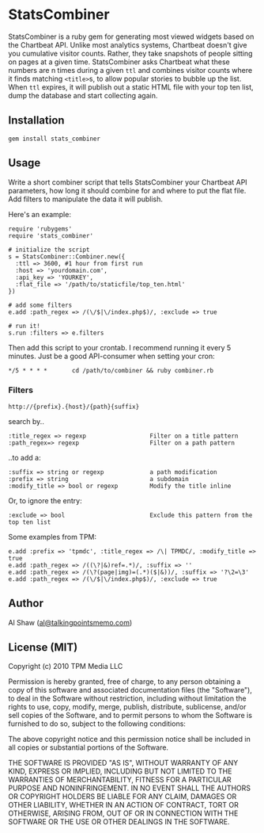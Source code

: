 # StatsCombiner

StatsCombiner is a ruby gem for generating most viewed widgets based on the Chartbeat API. Unlike most analytics systems, Chartbeat doesn't give you cumulative visitor counts. Rather, they take snapshots of people sitting on pages at a given time. StatsCombiner asks Chartbeat what these numbers are n times during a given `ttl` and combines visitor counts where it finds matching `<title>`s, to allow popular stories to bubble up the list. When `ttl` expires, it will publish out a static HTML file with your top ten list, dump the database and start collecting again.

## Installation

`gem install stats_combiner`

## Usage

Write a short combiner script that tells StatsCombiner your Chartbeat API parameters, how long it should combine for and where to put the flat file. Add filters to manipulate the data it will publish. 

Here's an example:

    require 'rubygems'
    require 'stats_combiner'
    
    # initialize the script
    s = StatsCombiner::Combiner.new({
      :ttl => 3600, #1 hour from first run
      :host => 'yourdomain.com',
      :api_key => 'YOURKEY',
      :flat_file => '/path/to/staticfile/top_ten.html'
    })
        
    # add some filters
    e.add :path_regex => /(\/$|\/index.php$)/, :exclude => true
    
    # run it!
    s.run :filters => e.filters

Then add this script to your crontab. I recommend running it every 5 minutes. Just be a good API-consumer when setting your cron:

    */5 * * * *       cd /path/to/combiner && ruby combiner.rb

### Filters

    http://{prefix}.{host}/{path}{suffix}

search by..

    :title_regex => regexp                  Filter on a title pattern
    :path_regex=> regexp                    Filter on a path pattern

..to add a:

    :suffix => string or regexp             a path modification
    :prefix => string                       a subdomain
    :modify_title => bool or regexp         Modify the title inline

Or, to ignore the entry:

    :exclude => bool                        Exclude this pattern from the top ten list
    
Some examples from TPM:
     
    e.add :prefix => 'tpmdc', :title_regex => /\| TPMDC/, :modify_title => true
    e.add :path_regex => /((\?|&)ref=.*)/, :suffix => ''
    e.add :path_regex => /(\?(page|img)=(.*)($|&))/, :suffix => '?\2=\3'
    e.add :path_regex => /(\/$|\/index.php$)/, :exclude => true

## Author

Al Shaw (al@talkingpointsmemo.com)

## License (MIT)

Copyright (c) 2010 TPM Media LLC

Permission is hereby granted, free of charge, to any person obtaining a copy of this software and associated documentation files (the "Software"), to deal in the Software without restriction, including without limitation the rights to use, copy, modify, merge, publish, distribute, sublicense, and/or sell copies of the Software, and to permit persons to whom the Software is furnished to do so, subject to the following conditions:

The above copyright notice and this permission notice shall be included in all copies or substantial portions of the Software.

THE SOFTWARE IS PROVIDED "AS IS", WITHOUT WARRANTY OF ANY KIND, EXPRESS OR IMPLIED, INCLUDING BUT NOT LIMITED TO THE WARRANTIES OF MERCHANTABILITY, FITNESS FOR A PARTICULAR PURPOSE AND NONINFRINGEMENT. IN NO EVENT SHALL THE AUTHORS OR COPYRIGHT HOLDERS BE LIABLE FOR ANY CLAIM, DAMAGES OR OTHER LIABILITY, WHETHER IN AN ACTION OF CONTRACT, TORT OR OTHERWISE, ARISING FROM, OUT OF OR IN CONNECTION WITH THE SOFTWARE OR THE USE OR OTHER DEALINGS IN THE SOFTWARE.